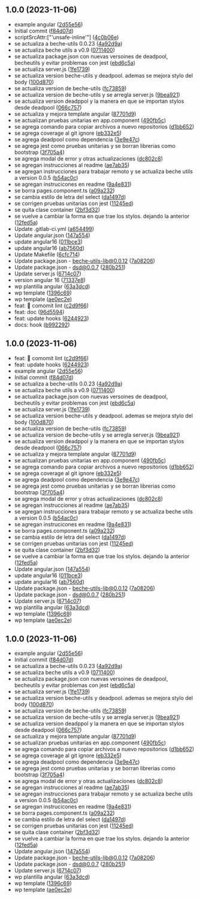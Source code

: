 ## 1.0.0 (2023-11-06)

* example angular ([2d55e56](https://gitlab.banco.bestado.cl/Framework/ejemplo-app-angular/commit/2d55e56))
* Initial commit ([f84d07d](https://gitlab.banco.bestado.cl/Framework/ejemplo-app-angular/commit/f84d07d))
* scriptSrcAttr:["'unsafe-inline'"] ([4c0b06e](https://gitlab.banco.bestado.cl/Framework/ejemplo-app-angular/commit/4c0b06e))
* se actualiza a beche-utils 0.0.23 ([4a92d9a](https://gitlab.banco.bestado.cl/Framework/ejemplo-app-angular/commit/4a92d9a))
* se actualiza beche utils  a v0.9 ([0711400](https://gitlab.banco.bestado.cl/Framework/ejemplo-app-angular/commit/0711400))
* se actualiza package.json con nuevas versoines de deadpool, becheutils y evitar problemas con jest ([ebd6c5a](https://gitlab.banco.bestado.cl/Framework/ejemplo-app-angular/commit/ebd6c5a))
* se actualiza server.js ([1fe1739](https://gitlab.banco.bestado.cl/Framework/ejemplo-app-angular/commit/1fe1739))
* se actualiza version beche-utils y deadpool. ademas se mejora stylo del body ([100d870](https://gitlab.banco.bestado.cl/Framework/ejemplo-app-angular/commit/100d870))
* se actualiza version de beche-utils ([fc73859](https://gitlab.banco.bestado.cl/Framework/ejemplo-app-angular/commit/fc73859))
* se actualiza version de beche-utils y se arregla server.js ([9bea921](https://gitlab.banco.bestado.cl/Framework/ejemplo-app-angular/commit/9bea921))
* se actualiza version deadppol y la manera en que se importan stylos desde deadpool ([066c757](https://gitlab.banco.bestado.cl/Framework/ejemplo-app-angular/commit/066c757))
* se actualiza y mejora template angular ([87701d9](https://gitlab.banco.bestado.cl/Framework/ejemplo-app-angular/commit/87701d9))
* se actualizan pruebas unitarias en app.component ([490fb5c](https://gitlab.banco.bestado.cl/Framework/ejemplo-app-angular/commit/490fb5c))
* se agrega comando para copiar archivos a nuevo repositorios ([d1bb652](https://gitlab.banco.bestado.cl/Framework/ejemplo-app-angular/commit/d1bb652))
* se agrega coverage al git ignore ([eb332e5](https://gitlab.banco.bestado.cl/Framework/ejemplo-app-angular/commit/eb332e5))
* se agrega deadpool como dependencia ([3e9e47c](https://gitlab.banco.bestado.cl/Framework/ejemplo-app-angular/commit/3e9e47c))
* se agrega jest como pruebas unitarias y se borran librerias como bootstrap ([3f705a4](https://gitlab.banco.bestado.cl/Framework/ejemplo-app-angular/commit/3f705a4))
* se agrega modal de error y otras actualizaciones ([dc802c8](https://gitlab.banco.bestado.cl/Framework/ejemplo-app-angular/commit/dc802c8))
* se agregan instrucciones al readme ([ae7ab35](https://gitlab.banco.bestado.cl/Framework/ejemplo-app-angular/commit/ae7ab35))
* se agregan instrucciones para trabajar remoto y se actualiza beche utils a version 0.0.5 ([b54ac0c](https://gitlab.banco.bestado.cl/Framework/ejemplo-app-angular/commit/b54ac0c))
* se agregan instrucicones en readme ([9a4e831](https://gitlab.banco.bestado.cl/Framework/ejemplo-app-angular/commit/9a4e831))
* se borra pages.component.ts ([a09a232](https://gitlab.banco.bestado.cl/Framework/ejemplo-app-angular/commit/a09a232))
* se cambia estilo de letra del select ([da1497d](https://gitlab.banco.bestado.cl/Framework/ejemplo-app-angular/commit/da1497d))
* se corrigen pruebas unitarias con jest ([11245ed](https://gitlab.banco.bestado.cl/Framework/ejemplo-app-angular/commit/11245ed))
* se quita clase container ([2bf3d32](https://gitlab.banco.bestado.cl/Framework/ejemplo-app-angular/commit/2bf3d32))
* se vuelve a cambiar la forma en que trae los stylos. dejando la anterior ([12fed5a](https://gitlab.banco.bestado.cl/Framework/ejemplo-app-angular/commit/12fed5a))
* Update .gitlab-ci.yml ([a654499](https://gitlab.banco.bestado.cl/Framework/ejemplo-app-angular/commit/a654499))
* Update angular.json ([147a554](https://gitlab.banco.bestado.cl/Framework/ejemplo-app-angular/commit/147a554))
* update angular16 ([011bce3](https://gitlab.banco.bestado.cl/Framework/ejemplo-app-angular/commit/011bce3))
* update angular16 ([ab7560d](https://gitlab.banco.bestado.cl/Framework/ejemplo-app-angular/commit/ab7560d))
* Update Makefile ([6cfc714](https://gitlab.banco.bestado.cl/Framework/ejemplo-app-angular/commit/6cfc714))
* Update package.json - beche-utils-lib@0.0.12 ([7a08206](https://gitlab.banco.bestado.cl/Framework/ejemplo-app-angular/commit/7a08206))
* Update package.json - dsd@0.0.7 ([280b251](https://gitlab.banco.bestado.cl/Framework/ejemplo-app-angular/commit/280b251))
* Update server.js ([6714c07](https://gitlab.banco.bestado.cl/Framework/ejemplo-app-angular/commit/6714c07))
* version angular 16 ([71337e8](https://gitlab.banco.bestado.cl/Framework/ejemplo-app-angular/commit/71337e8))
* wp plantilla angular ([63a3dcd](https://gitlab.banco.bestado.cl/Framework/ejemplo-app-angular/commit/63a3dcd))
* wp template ([1396c69](https://gitlab.banco.bestado.cl/Framework/ejemplo-app-angular/commit/1396c69))
* wp template ([ae0ec2e](https://gitlab.banco.bestado.cl/Framework/ejemplo-app-angular/commit/ae0ec2e))
* feat: :memo: comomit lint ([c2d9f66](https://gitlab.banco.bestado.cl/Framework/ejemplo-app-angular/commit/c2d9f66))
* feat: doc ([96d5594](https://gitlab.banco.bestado.cl/Framework/ejemplo-app-angular/commit/96d5594))
* feat: update hooks ([6244923](https://gitlab.banco.bestado.cl/Framework/ejemplo-app-angular/commit/6244923))
* docs: hook ([b992292](https://gitlab.banco.bestado.cl/Framework/ejemplo-app-angular/commit/b992292))



## 1.0.0 (2023-11-06)

* feat: :memo: comomit lint ([c2d9f66](https://gitlab.banco.bestado.cl/Framework/ejemplo-app-angular/commit/c2d9f66))
* feat: update hooks ([6244923](https://gitlab.banco.bestado.cl/Framework/ejemplo-app-angular/commit/6244923))
* example angular ([2d55e56](https://gitlab.banco.bestado.cl/Framework/ejemplo-app-angular/commit/2d55e56))
* Initial commit ([f84d07d](https://gitlab.banco.bestado.cl/Framework/ejemplo-app-angular/commit/f84d07d))
* se actualiza a beche-utils 0.0.23 ([4a92d9a](https://gitlab.banco.bestado.cl/Framework/ejemplo-app-angular/commit/4a92d9a))
* se actualiza beche utils  a v0.9 ([0711400](https://gitlab.banco.bestado.cl/Framework/ejemplo-app-angular/commit/0711400))
* se actualiza package.json con nuevas versoines de deadpool, becheutils y evitar problemas con jest ([ebd6c5a](https://gitlab.banco.bestado.cl/Framework/ejemplo-app-angular/commit/ebd6c5a))
* se actualiza server.js ([1fe1739](https://gitlab.banco.bestado.cl/Framework/ejemplo-app-angular/commit/1fe1739))
* se actualiza version beche-utils y deadpool. ademas se mejora stylo del body ([100d870](https://gitlab.banco.bestado.cl/Framework/ejemplo-app-angular/commit/100d870))
* se actualiza version de beche-utils ([fc73859](https://gitlab.banco.bestado.cl/Framework/ejemplo-app-angular/commit/fc73859))
* se actualiza version de beche-utils y se arregla server.js ([9bea921](https://gitlab.banco.bestado.cl/Framework/ejemplo-app-angular/commit/9bea921))
* se actualiza version deadppol y la manera en que se importan stylos desde deadpool ([066c757](https://gitlab.banco.bestado.cl/Framework/ejemplo-app-angular/commit/066c757))
* se actualiza y mejora template angular ([87701d9](https://gitlab.banco.bestado.cl/Framework/ejemplo-app-angular/commit/87701d9))
* se actualizan pruebas unitarias en app.component ([490fb5c](https://gitlab.banco.bestado.cl/Framework/ejemplo-app-angular/commit/490fb5c))
* se agrega comando para copiar archivos a nuevo repositorios ([d1bb652](https://gitlab.banco.bestado.cl/Framework/ejemplo-app-angular/commit/d1bb652))
* se agrega coverage al git ignore ([eb332e5](https://gitlab.banco.bestado.cl/Framework/ejemplo-app-angular/commit/eb332e5))
* se agrega deadpool como dependencia ([3e9e47c](https://gitlab.banco.bestado.cl/Framework/ejemplo-app-angular/commit/3e9e47c))
* se agrega jest como pruebas unitarias y se borran librerias como bootstrap ([3f705a4](https://gitlab.banco.bestado.cl/Framework/ejemplo-app-angular/commit/3f705a4))
* se agrega modal de error y otras actualizaciones ([dc802c8](https://gitlab.banco.bestado.cl/Framework/ejemplo-app-angular/commit/dc802c8))
* se agregan instrucciones al readme ([ae7ab35](https://gitlab.banco.bestado.cl/Framework/ejemplo-app-angular/commit/ae7ab35))
* se agregan instrucciones para trabajar remoto y se actualiza beche utils a version 0.0.5 ([b54ac0c](https://gitlab.banco.bestado.cl/Framework/ejemplo-app-angular/commit/b54ac0c))
* se agregan instrucicones en readme ([9a4e831](https://gitlab.banco.bestado.cl/Framework/ejemplo-app-angular/commit/9a4e831))
* se borra pages.component.ts ([a09a232](https://gitlab.banco.bestado.cl/Framework/ejemplo-app-angular/commit/a09a232))
* se cambia estilo de letra del select ([da1497d](https://gitlab.banco.bestado.cl/Framework/ejemplo-app-angular/commit/da1497d))
* se corrigen pruebas unitarias con jest ([11245ed](https://gitlab.banco.bestado.cl/Framework/ejemplo-app-angular/commit/11245ed))
* se quita clase container ([2bf3d32](https://gitlab.banco.bestado.cl/Framework/ejemplo-app-angular/commit/2bf3d32))
* se vuelve a cambiar la forma en que trae los stylos. dejando la anterior ([12fed5a](https://gitlab.banco.bestado.cl/Framework/ejemplo-app-angular/commit/12fed5a))
* Update angular.json ([147a554](https://gitlab.banco.bestado.cl/Framework/ejemplo-app-angular/commit/147a554))
* update angular16 ([011bce3](https://gitlab.banco.bestado.cl/Framework/ejemplo-app-angular/commit/011bce3))
* update angular16 ([ab7560d](https://gitlab.banco.bestado.cl/Framework/ejemplo-app-angular/commit/ab7560d))
* Update package.json - beche-utils-lib@0.0.12 ([7a08206](https://gitlab.banco.bestado.cl/Framework/ejemplo-app-angular/commit/7a08206))
* Update package.json - dsd@0.0.7 ([280b251](https://gitlab.banco.bestado.cl/Framework/ejemplo-app-angular/commit/280b251))
* Update server.js ([6714c07](https://gitlab.banco.bestado.cl/Framework/ejemplo-app-angular/commit/6714c07))
* wp plantilla angular ([63a3dcd](https://gitlab.banco.bestado.cl/Framework/ejemplo-app-angular/commit/63a3dcd))
* wp template ([1396c69](https://gitlab.banco.bestado.cl/Framework/ejemplo-app-angular/commit/1396c69))
* wp template ([ae0ec2e](https://gitlab.banco.bestado.cl/Framework/ejemplo-app-angular/commit/ae0ec2e))



## 1.0.0 (2023-11-06)

* example angular ([2d55e56](https://gitlab.banco.bestado.cl/Framework/ejemplo-app-angular/commit/2d55e56))
* Initial commit ([f84d07d](https://gitlab.banco.bestado.cl/Framework/ejemplo-app-angular/commit/f84d07d))
* se actualiza a beche-utils 0.0.23 ([4a92d9a](https://gitlab.banco.bestado.cl/Framework/ejemplo-app-angular/commit/4a92d9a))
* se actualiza beche utils  a v0.9 ([0711400](https://gitlab.banco.bestado.cl/Framework/ejemplo-app-angular/commit/0711400))
* se actualiza package.json con nuevas versoines de deadpool, becheutils y evitar problemas con jest ([ebd6c5a](https://gitlab.banco.bestado.cl/Framework/ejemplo-app-angular/commit/ebd6c5a))
* se actualiza server.js ([1fe1739](https://gitlab.banco.bestado.cl/Framework/ejemplo-app-angular/commit/1fe1739))
* se actualiza version beche-utils y deadpool. ademas se mejora stylo del body ([100d870](https://gitlab.banco.bestado.cl/Framework/ejemplo-app-angular/commit/100d870))
* se actualiza version de beche-utils ([fc73859](https://gitlab.banco.bestado.cl/Framework/ejemplo-app-angular/commit/fc73859))
* se actualiza version de beche-utils y se arregla server.js ([9bea921](https://gitlab.banco.bestado.cl/Framework/ejemplo-app-angular/commit/9bea921))
* se actualiza version deadppol y la manera en que se importan stylos desde deadpool ([066c757](https://gitlab.banco.bestado.cl/Framework/ejemplo-app-angular/commit/066c757))
* se actualiza y mejora template angular ([87701d9](https://gitlab.banco.bestado.cl/Framework/ejemplo-app-angular/commit/87701d9))
* se actualizan pruebas unitarias en app.component ([490fb5c](https://gitlab.banco.bestado.cl/Framework/ejemplo-app-angular/commit/490fb5c))
* se agrega comando para copiar archivos a nuevo repositorios ([d1bb652](https://gitlab.banco.bestado.cl/Framework/ejemplo-app-angular/commit/d1bb652))
* se agrega coverage al git ignore ([eb332e5](https://gitlab.banco.bestado.cl/Framework/ejemplo-app-angular/commit/eb332e5))
* se agrega deadpool como dependencia ([3e9e47c](https://gitlab.banco.bestado.cl/Framework/ejemplo-app-angular/commit/3e9e47c))
* se agrega jest como pruebas unitarias y se borran librerias como bootstrap ([3f705a4](https://gitlab.banco.bestado.cl/Framework/ejemplo-app-angular/commit/3f705a4))
* se agrega modal de error y otras actualizaciones ([dc802c8](https://gitlab.banco.bestado.cl/Framework/ejemplo-app-angular/commit/dc802c8))
* se agregan instrucciones al readme ([ae7ab35](https://gitlab.banco.bestado.cl/Framework/ejemplo-app-angular/commit/ae7ab35))
* se agregan instrucciones para trabajar remoto y se actualiza beche utils a version 0.0.5 ([b54ac0c](https://gitlab.banco.bestado.cl/Framework/ejemplo-app-angular/commit/b54ac0c))
* se agregan instrucicones en readme ([9a4e831](https://gitlab.banco.bestado.cl/Framework/ejemplo-app-angular/commit/9a4e831))
* se borra pages.component.ts ([a09a232](https://gitlab.banco.bestado.cl/Framework/ejemplo-app-angular/commit/a09a232))
* se cambia estilo de letra del select ([da1497d](https://gitlab.banco.bestado.cl/Framework/ejemplo-app-angular/commit/da1497d))
* se corrigen pruebas unitarias con jest ([11245ed](https://gitlab.banco.bestado.cl/Framework/ejemplo-app-angular/commit/11245ed))
* se quita clase container ([2bf3d32](https://gitlab.banco.bestado.cl/Framework/ejemplo-app-angular/commit/2bf3d32))
* se vuelve a cambiar la forma en que trae los stylos. dejando la anterior ([12fed5a](https://gitlab.banco.bestado.cl/Framework/ejemplo-app-angular/commit/12fed5a))
* Update angular.json ([147a554](https://gitlab.banco.bestado.cl/Framework/ejemplo-app-angular/commit/147a554))
* Update package.json - beche-utils-lib@0.0.12 ([7a08206](https://gitlab.banco.bestado.cl/Framework/ejemplo-app-angular/commit/7a08206))
* Update package.json - dsd@0.0.7 ([280b251](https://gitlab.banco.bestado.cl/Framework/ejemplo-app-angular/commit/280b251))
* Update server.js ([6714c07](https://gitlab.banco.bestado.cl/Framework/ejemplo-app-angular/commit/6714c07))
* wp plantilla angular ([63a3dcd](https://gitlab.banco.bestado.cl/Framework/ejemplo-app-angular/commit/63a3dcd))
* wp template ([1396c69](https://gitlab.banco.bestado.cl/Framework/ejemplo-app-angular/commit/1396c69))
* wp template ([ae0ec2e](https://gitlab.banco.bestado.cl/Framework/ejemplo-app-angular/commit/ae0ec2e))



